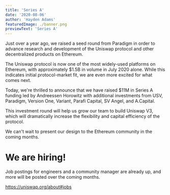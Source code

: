 ```yaml
---
title: 'Series A'
date: '2020-08-06'
author: 'Hayden Adams'
featuredImage: ./banner.png
previewText: 'Series A'
---
```


Just over a year ago, we raised a seed round from Paradigm in order to advance research and development of the Uniswap protocol and other decentralized products on Ethereum.

The Uniswap protocol is now one of the most widely-used platforms on Ethereum, with approximately \$1.5B in volume in July 2020 alone. While this indicates initial protocol-market fit, we are even more excited for what comes next.

Today, we're thrilled to announce that we have raised \$11M in Series A funding led by Andreessen Horowitz with additional investments from USV, Paradigm, Version One, Variant, Parafi Capital, SV Angel, and A.Capital.

This investment round will help us grow our team to build Uniswap V3, which will dramatically increase the flexibility and capital efficiency of the protocol.

We can't wait to present our design to the Ethereum community in the coming months.

# We are hiring!

Job postings for engineers and a community manager are already up, and more will be posted over the coming months.

https://uniswap.org/about#jobs
